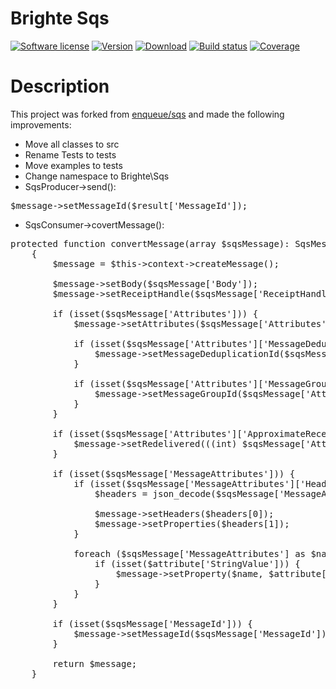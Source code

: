 # Brighte Sqs
[![Software license][ico-license]](LICENSE)
[![Version][ico-version-stable]][link-packagist]
[![Download][ico-downloads-monthly]][link-downloads]
[![Build status][ico-travis]][link-travis]
[![Coverage][ico-codecov]][link-codecov]


[ico-license]: https://img.shields.io/github/license/nrk/predis.svg
[ico-version-stable]: https://img.shields.io/packagist/v/brightecapital/sqs.svg
[ico-downloads-monthly]: https://img.shields.io/packagist/dm/brightecapital/sqs.svg
[ico-travis]: https://travis-ci.com/brighte-capital/sqs.svg?branch=master
[ico-codecov]: https://codecov.io/gh/brighte-capital/sqs/branch/master/graph/badge.svg

[link-packagist]: https://packagist.org/packages/brightecapital/sqs
[link-codecov]: https://codecov.io/gh/brighte-capital/sqs
[link-travis]: https://travis-ci.com/brighte-capital/sqs
[link-downloads]: https://packagist.org/packages/brightecapital/sqs/stats

# Description

This project was forked from [enqueue/sqs](https://github.com/php-enqueue/sqs) and made the following improvements:
+ Move all classes to src
+ Rename Tests to tests
+ Move examples to tests
+ Change namespace to Brighte\Sqs
+ SqsProducer->send(): 
<pre>
$message->setMessageId($result['MessageId']);
</pre>
+ SqsConsumer->covertMessage():
<pre>
protected function convertMessage(array $sqsMessage): SqsMessage
    {
        $message = $this->context->createMessage();

        $message->setBody($sqsMessage['Body']);
        $message->setReceiptHandle($sqsMessage['ReceiptHandle']);

        if (isset($sqsMessage['Attributes'])) {
            $message->setAttributes($sqsMessage['Attributes']);

            if (isset($sqsMessage['Attributes']['MessageDeduplicationId'])) {
                $message->setMessageDeduplicationId($sqsMessage['Attributes']['MessageDeduplicationId']);
            }

            if (isset($sqsMessage['Attributes']['MessageGroupId'])) {
                $message->setMessageGroupId($sqsMessage['Attributes']['MessageGroupId']);
            }
        }

        if (isset($sqsMessage['Attributes']['ApproximateReceiveCount'])) {
            $message->setRedelivered(((int) $sqsMessage['Attributes']['ApproximateReceiveCount']) > 1);
        }

        if (isset($sqsMessage['MessageAttributes'])) {
            if (isset($sqsMessage['MessageAttributes']['Headers'])) {
                $headers = json_decode($sqsMessage['MessageAttributes']['Headers']['StringValue'], true);

                $message->setHeaders($headers[0]);
                $message->setProperties($headers[1]);
            }

            foreach ($sqsMessage['MessageAttributes'] as $name => $attribute) {
                if (isset($attribute['StringValue'])) {
                    $message->setProperty($name, $attribute['StringValue']);
                }
            }
        }

        if (isset($sqsMessage['MessageId'])) {
            $message->setMessageId($sqsMessage['MessageId']);
        }

        return $message;
    }
</pre>
